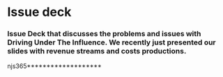 # Issue deck
### Issue Deck that discusses the problems and issues with Driving Under The Influence. We recently just presented our slides with revenue streams and costs productions.
njs365*******************
